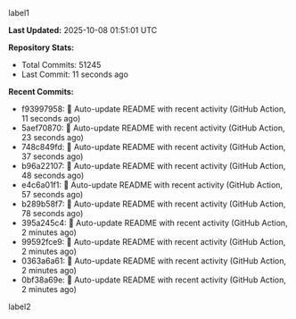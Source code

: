 
label1 
<!-- ACTIVITY_START -->
**Last Updated:** 2025-10-08 01:51:01 UTC

**Repository Stats:**
- Total Commits: 51245
- Last Commit: 11 seconds ago

**Recent Commits:**
- f93997958: 🤖 Auto-update README with recent activity (GitHub Action, 11 seconds ago)
- 5aef70870: 🤖 Auto-update README with recent activity (GitHub Action, 23 seconds ago)
- 748c849fd: 🤖 Auto-update README with recent activity (GitHub Action, 37 seconds ago)
- b96a22107: 🤖 Auto-update README with recent activity (GitHub Action, 48 seconds ago)
- e4c6a01f1: 🤖 Auto-update README with recent activity (GitHub Action, 57 seconds ago)
- b289b58f7: 🤖 Auto-update README with recent activity (GitHub Action, 78 seconds ago)
- 395a245c4: 🤖 Auto-update README with recent activity (GitHub Action, 2 minutes ago)
- 99592fce9: 🤖 Auto-update README with recent activity (GitHub Action, 2 minutes ago)
- 0363a6a61: 🤖 Auto-update README with recent activity (GitHub Action, 2 minutes ago)
- 0bf38a69e: 🤖 Auto-update README with recent activity (GitHub Action, 2 minutes ago)
<!-- ACTIVITY_END -->

label2
